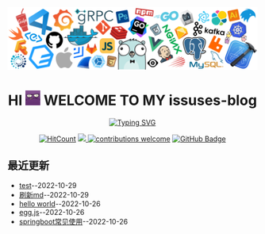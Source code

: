 
![header-image](.//header_white_.png)
<br/>

<h1 align="center">HI <img src="https://github.com/iosyyy/iosyyy/blob/main/%E5%A4%B4%E5%83%8F(3).gif" alt="image-20220102113009363" width="30" /> WELCOME TO MY issuses-blog</h1>
<!-- Typing SVG by DenverCoder1 - https://github.com/DenverCoder1/readme-typing-svg -->
<p align="center">
<a href="https://git.io/typing-svg"><img src="https://readme-typing-svg.demolab.com?font=Noto+Sans+Simplified+Chinese&size=25&pause=1000&color=%23F75C7E&center=true&vCenter=true&width=435&lines=%E9%A1%B9%E7%9B%AE%E5%80%9F%E9%89%B4%E8%87%AA+Gitblog+%E6%84%9F%E8%B0%A2%E5%A4%A7%E4%BD%AC%E7%9A%84%E9%A1%B9%E7%9B%AE%E2%99%A5;%E6%9C%AC%E9%A1%B9%E7%9B%AE%E6%98%AFiosyyy%E7%9A%84%E7%A7%81%E4%BA%BA%E5%8D%9A%E5%AE%A2;%E5%8F%AF%E9%9A%8F%E6%84%8Fcv%E6%B2%A1%E6%9C%89%E7%89%88%E6%9D%83;%E6%9C%AC%E4%BA%BA%E6%98%AF%E4%B8%AA%E8%8F%9C%E9%B8%A1+%E5%A6%82%E6%9C%89%E9%94%99%E8%AF%AF%E6%84%9F%E8%B0%A2%E5%A4%A7%E4%BD%AC%E6%8C%87%E6%AD%A3" alt="Typing SVG" /></a>
</p>

<div align="center">

[![HitCount](http://hits.dwyl.com/iosyyy/issuses-blog.svg)](https://github.com/iosyyy/issuses-blog)
<a href="https://github.com/Meghna-DAS/github-profile-views-counter">
    <img src="https://komarev.com/ghpvc/?username=iosyyy">
</a>
[![contributions welcome](https://img.shields.io/badge/contributions-welcome-brightgreen.svg?style=flat-square)](https://github.com/iosyyy/issuses-blog/blob/main/WELCOME.md#user-content-welcome)
<a href="https://github.com/iosyyy?tab=followers"><img src="https://img.shields.io/github/followers/iosyyy?label=Followers&style=social" alt="GitHub Badge"></a>
<!-- Docs badge not working ... if you have time to help investigate, please do.
[![Inline docs](http://inch-ci.org/github/dwyl/hits.svg?style=flat-square)](http://inch-ci.org/github/dwyl/hits)
-->
</div>

## 最近更新
- [test](https://github.com/iosyyy/issuses-blog/issues/13)--2022-10-29
- [刷新md](https://github.com/iosyyy/issuses-blog/issues/12)--2022-10-29
- [hello world](https://github.com/iosyyy/issuses-blog/issues/11)--2022-10-26
- [egg.js](https://github.com/iosyyy/issuses-blog/issues/10)--2022-10-26
- [springboot常见使用](https://github.com/iosyyy/issuses-blog/issues/9)--2022-10-26
